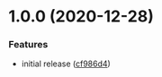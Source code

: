 # 1.0.0 (2020-12-28)


### Features

* initial release ([cf986d4](https://github.com/forest/messagebird/commit/cf986d4cff47af85e349e96549ac95cf2997a0f3))
